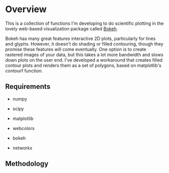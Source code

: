 # Overview

This is a collection of functions I'm developing to do scientific plotting in the lovely web-based visualization package called [Bokeh](http://bokeh.pydata.org/en/latest/).

Bokeh has many great features interactive 2D plots, particularly for lines and glyphs. However, it doesn't do shading or filled contouring, though they promise these features will come eventually. One option is to create rastered images of your data, but this takes a lot more bandwidth and slows down plots on the user end. I've developed a workaround that creates filled contour plots and renders them as a set of polygons, based on matplotlib's contourf function.

## Requirements

*  numpy
  
*  scipy
  
*  matplotlib
  
*  webcolors
  
*  bokeh
  
*  networkx


## Methodology

